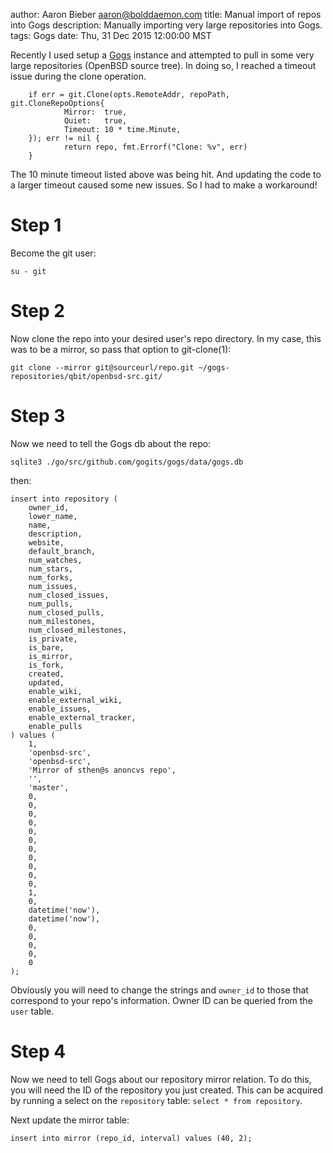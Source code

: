 author: Aaron Bieber <aaron@bolddaemon.com>
title: Manual import of repos into Gogs
description: Manually importing very large repositories into Gogs.
tags: Gogs
date: Thu, 31 Dec 2015 12:00:00 MST

Recently I used setup a [Gogs](https://gogs.io/) instance and attempted to pull in some very large
repositories (OpenBSD source tree). In doing so, I reached a timeout issue during the clone operation.

        if err = git.Clone(opts.RemoteAddr, repoPath, git.CloneRepoOptions{
                Mirror:  true,
                Quiet:   true,
                Timeout: 10 * time.Minute,
        }); err != nil {
                return repo, fmt.Errorf("Clone: %v", err)
        }

The 10 minute timeout listed above was being hit. And updating the code to a larger timeout caused some new issues. So I had to make a workaround!

# Step 1

Become the git user:

```
su - git
```
   
# Step 2
Now clone the repo into your desired user's repo directory. In my case, this was to be a mirror, so pass that option to git-clone(1):

```
git clone --mirror git@sourceurl/repo.git ~/gogs-repositories/qbit/openbsd-src.git/
```

# Step 3

Now we need to tell the Gogs db about the repo:

```
sqlite3 ./go/src/github.com/gogits/gogs/data/gogs.db
```

then:

```
insert into repository (
    owner_id,
    lower_name,
    name,
    description,
    website,
    default_branch,
    num_watches,
    num_stars,
    num_forks,
    num_issues,
    num_closed_issues,
    num_pulls,
    num_closed_pulls,
    num_milestones,
    num_closed_milestones,
    is_private,
    is_bare,
    is_mirror,
    is_fork,
    created,
    updated,
    enable_wiki,
    enable_external_wiki,
    enable_issues,
    enable_external_tracker,
    enable_pulls
) values (
    1,
    'openbsd-src',
    'openbsd-src',
    'Mirror of sthen@s anoncvs repo',
    '',
    'master',
    0,
    0,
    0,
    0,
    0,
    0,
    0,
    0,
    0,
    0,
    0,
    1,
    0,
    datetime('now'),
    datetime('now'),
    0,
    0,
    0,
    0,
    0
);	
```

Obviously you will need to change the strings and `owner_id` to those that correspond to your repo's information. Owner ID can be queried from the `user` table.

# Step 4

Now we need to tell Gogs about our repository mirror relation. To do this, you will need the ID of the repository you just created. This can be acquired by running a select on the `repository` table: `select * from repository`.

 Next update the mirror table:

    insert into mirror (repo_id, interval) values (40, 2);

  
   
